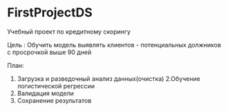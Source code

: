 # FirstProjectDS
Учебный проект по кредитному скорингу

Цель : Обучить модель выявлять клиентов - потенциальных должников с просрочкой выше 90 дней

План: 
1. Загрузка и разведочный анализ данных(очистка)
2.Обучение логистической регрессии
3. Валидация модели
4. Сохранение результатов 
